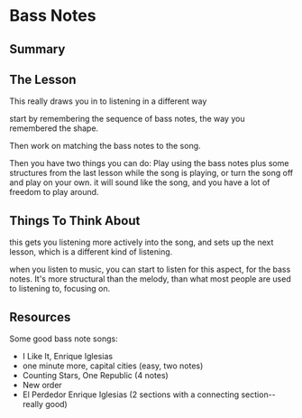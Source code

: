 # Bass Notes

## Summary



## The Lesson

This really draws you in to listening in a different way

start by remembering the sequence of bass notes, the way you remembered the shape.

Then work on matching the bass notes to the song.

Then you have two things you can do: Play using the bass notes plus some structures from the last lesson while the song is playing, or turn the song off and play on your own. it will sound like the song, and you have a lot of freedom to play around.


## Things To Think About

this gets you listening more actively into the song, and sets up the next lesson, which is a different kind of listening.

when you listen to music, you can start to listen for this aspect, for the bass notes. It's more structural than the melody, than what most people are used to listening to, focusing on.

## Resources


Some good bass note songs:
  - I Like It, Enrique Iglesias
  - one minute more, capital cities (easy, two notes)
  - Counting Stars, One Republic (4 notes)
  - New order
  - El Perdedor Enrique Iglesias (2 sections with a connecting section--really good)
